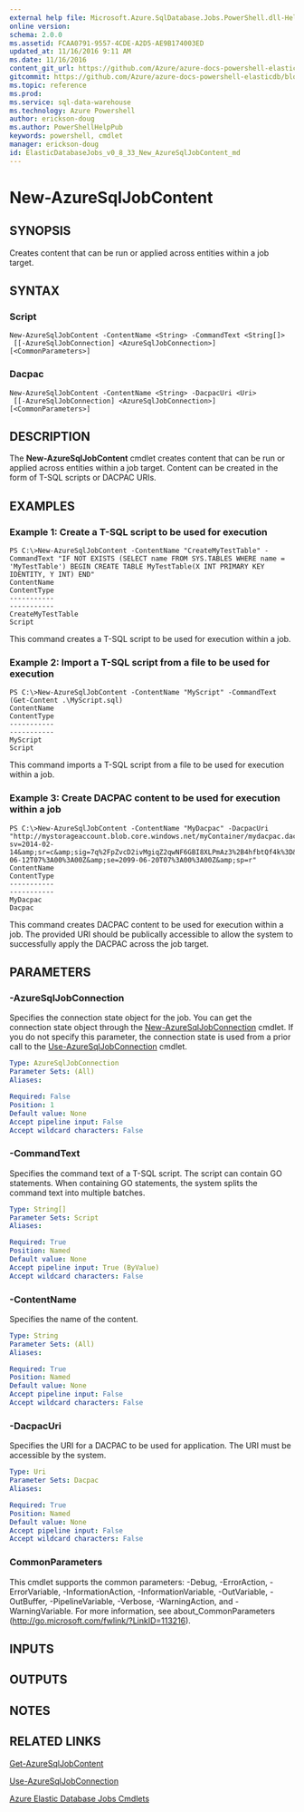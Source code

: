 ```yaml
---
external help file: Microsoft.Azure.SqlDatabase.Jobs.PowerShell.dll-Help.xml
online version:
schema: 2.0.0
ms.assetid: FCAA0791-9557-4CDE-A2D5-AE9B174003ED
updated_at: 11/16/2016 9:11 AM
ms.date: 11/16/2016
content_git_url: https://github.com/Azure/azure-docs-powershell-elasticdb/blob/master/ElasticDB/ElasticDatabaseJobs/v0.8.33/New-AzureSqlJobContent.md
gitcommit: https://github.com/Azure/azure-docs-powershell-elasticdb/blob/b6a4e720f68675b3b0e9f6aa6be6e55d3ebdc390/ElasticDB/ElasticDatabaseJobs/v0.8.33/New-AzureSqlJobContent.md
ms.topic: reference
ms.prod: 
ms.service: sql-data-warehouse
ms.technology: Azure Powershell
author: erickson-doug
ms.author: PowerShellHelpPub
keywords: powershell, cmdlet
manager: erickson-doug
id: ElasticDatabaseJobs_v0_8_33_New_AzureSqlJobContent_md
---
```


# New-AzureSqlJobContent

## SYNOPSIS
Creates content that can be run or applied across entities within a job target.

## SYNTAX

### Script
```
New-AzureSqlJobContent -ContentName <String> -CommandText <String[]>
 [[-AzureSqlJobConnection] <AzureSqlJobConnection>] [<CommonParameters>]
```

### Dacpac
```
New-AzureSqlJobContent -ContentName <String> -DacpacUri <Uri>
 [[-AzureSqlJobConnection] <AzureSqlJobConnection>] [<CommonParameters>]
```

## DESCRIPTION
The **New-AzureSqlJobContent** cmdlet creates content that can be run or applied across entities within a job target.
Content can be created in the form of T-SQL scripts or DACPAC URIs.

## EXAMPLES

### Example 1: Create a T-SQL script to be used for execution
```
PS C:\>New-AzureSqlJobContent -ContentName "CreateMyTestTable" -CommandText "IF NOT EXISTS (SELECT name FROM SYS.TABLES WHERE name = 'MyTestTable') BEGIN CREATE TABLE MyTestTable(X INT PRIMARY KEY IDENTITY, Y INT) END"
ContentName                                                                                                 ContentType
-----------                                                                                                 -----------
CreateMyTestTable                                                                                                Script
```

This command creates a T-SQL script to be used for execution within a job.

### Example 2: Import a T-SQL script from a file to be used for execution
```
PS C:\>New-AzureSqlJobContent -ContentName "MyScript" -CommandText (Get-Content .\MyScript.sql)
ContentName                                                                                                 ContentType
-----------                                                                                                 -----------
MyScript                                                                                                         Script
```

This command imports a T-SQL script from a file to be used for execution within a job.

### Example 3: Create DACPAC content to be used for execution within a job
```
PS C:\>New-AzureSqlJobContent -ContentName "MyDacpac" -DacpacUri "http://mystorageaccount.blob.core.windows.net/myContainer/mydacpac.dacpac?sv=2014-02-14&amp;sr=c&amp;sig=7q%2FpZvcD2ivMgiqZ2qwNF6GBI8XLPmAz3%2B4hfbtQf4k%3D&amp;st=2015-06-12T07%3A00%3A00Z&amp;se=2099-06-20T07%3A00%3A00Z&amp;sp=r"
ContentName                                                                                                 ContentType
-----------                                                                                                 -----------
MyDacpac                                                                                                         Dacpac
```

This command creates DACPAC content to be used for execution within a job.
The provided URI should be publically accessible to allow the system to successfully apply the DACPAC across the job target.

## PARAMETERS

### -AzureSqlJobConnection
Specifies the connection state object for the job.
You can get the connection state object through the [New-AzureSqlJobConnection](./New-AzureSqlJobConnection.md) cmdlet.
If you do not specify this parameter, the connection state is used from a prior call to the [Use-AzureSqlJobConnection](./Use-AzureSqlJobConnection.md) cmdlet.

```yaml
Type: AzureSqlJobConnection
Parameter Sets: (All)
Aliases:

Required: False
Position: 1
Default value: None
Accept pipeline input: False
Accept wildcard characters: False
```

### -CommandText
Specifies the command text of a T-SQL script.
The script can contain GO statements.
When containing GO statements, the system splits the command text into multiple batches.

```yaml
Type: String[]
Parameter Sets: Script
Aliases:

Required: True
Position: Named
Default value: None
Accept pipeline input: True (ByValue)
Accept wildcard characters: False
```

### -ContentName
Specifies the name of the content.

```yaml
Type: String
Parameter Sets: (All)
Aliases:

Required: True
Position: Named
Default value: None
Accept pipeline input: False
Accept wildcard characters: False
```

### -DacpacUri
Specifies the URI for a DACPAC to be used for application.
The URI must be accessible by the system.

```yaml
Type: Uri
Parameter Sets: Dacpac
Aliases:

Required: True
Position: Named
Default value: None
Accept pipeline input: False
Accept wildcard characters: False
```

### CommonParameters
This cmdlet supports the common parameters: -Debug, -ErrorAction, -ErrorVariable, -InformationAction, -InformationVariable, -OutVariable, -OutBuffer, -PipelineVariable, -Verbose, -WarningAction, and -WarningVariable. For more information, see about_CommonParameters (http://go.microsoft.com/fwlink/?LinkID=113216).

## INPUTS

## OUTPUTS

## NOTES

## RELATED LINKS

[Get-AzureSqlJobContent](xref:ElasticDatabaseJobs/v0.8.33/Get-AzureSqlJobContent.md)

[Use-AzureSqlJobConnection](xref:ElasticDatabaseJobs/v0.8.33/Use-AzureSqlJobConnection.md)

[Azure Elastic Database Jobs Cmdlets](xref:ElasticDatabaseJobs/v0.8.33/ElasticDatabaseJobs.md)
